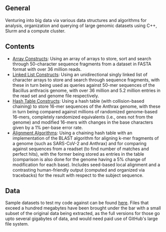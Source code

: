 General
---
Venturing into big data via various data structures and algorithms for analysis, organization and querying of large genomic datasets using C++, Slurm and a compute cluster.

Contents
---
- [Array Constructs](https://github.com/Anirban166/Big-Data-ft.-LSDS/tree/main/Programs/Array%20of%20Arrays): Using an array of arrays to store, sort and search through 50-character sequence fragments from a dataset in FASTA format with over 36 million reads.
- [Linked List Constructs](https://github.com/Anirban166/Big-Data-ft.-LSDS/tree/main/Programs/Linked%20List%20of%20Arrays): Using an unidirectional singly linked list of character arrays to store and search through sequence fragments, with these in turn being used as queries against 50-mer sequences of the Bacillus anthracis genome, with over 36 million and 5.2 million entries in the read set and genome file respectively.
- [Hash Table Constructs](https://github.com/Anirban166/Big-Data-ft.-LSDS/tree/main/Programs/Hash%20Table%20with%20Collision%20Chaining): Using a hash table (with collision-based chaining) to store 16-mer sequences of the Anthrax genome, with these in turn being compared against millions of randomized genome-based 16-mers, completely randomized equivalents (i.e., ones not from the genome) and modified 16-mers with changes in the base characters given by a 1% per-base error rate. 
- [Alignment Algorithms](https://github.com/Anirban166/Big-Data-ft.-LSDS/tree/main/Programs/Alignment%20Algorithms): Using a chaining hash table with an implementation of the BLAST algorithm for aligning k-mer fragments of a genome (such as SARS-CoV-2 and Anthrax) and for comparing against sequences from a readset (to find number of matches and perfect hits), with the former being stored as entries in the table (comparison is also done for the genome having a 5% change of modification for each base). Includes seed-based local alignment and a contrasting human-friendly output (computed and organized via tracebacks) for the result with respect to the subject sequence.

Data
--- 
Sample datasets to test my code against can be found [here](https://github.com/Anirban166/Big-Data-ft.-LSDS/tree/main/Sample%20Data). Files that exceed a hundred megabytes have been brought under the bar with a small subset of the original data being extracted, as the full versions for those go upto several gigabytes of data, and would need paid use of GitHub's large file system.